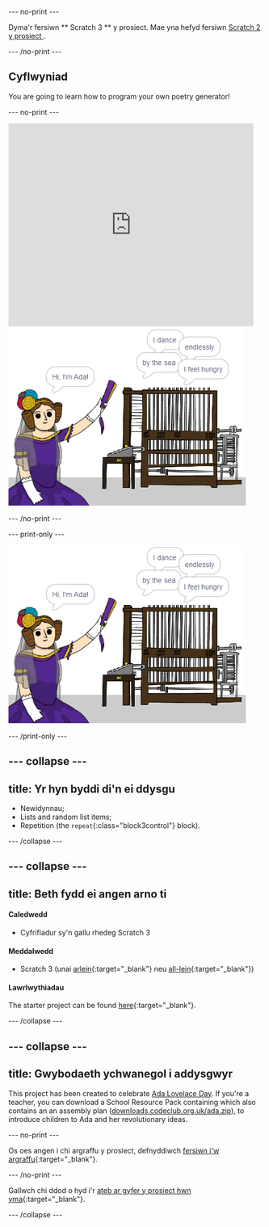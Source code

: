 \--- no-print \---

Dyma'r fersiwn ** Scratch 3 ** y prosiect. Mae yna hefyd fersiwn [ Scratch 2 y prosiect ](https://projects.raspberrypi.org/en/projects/poetry-generator-scratch2).

\--- /no-print \---

## Cyflwyniad

You are going to learn how to program your own poetry generator!

\--- no-print \---

<div class="scratch-preview">
  <iframe allowtransparency="true" width="485" height="402" src="https://scratch.mit.edu/projects/embed/77844926/?autostart=false" frameborder="0" scrolling="no"></iframe>
  <img src="images/poetry-final.png">
</div>

\--- /no-print \---

\--- print-only \---

![sgrînlun gêm](images/poetry-final.png)

\--- /print-only \---

## \--- collapse \---

## title: Yr hyn byddi di'n ei ddysgu

+ Newidynnau;
+ Lists and random list items;
+ Repetition (the `repeat`{:class="block3control"} block).

\--- /collapse \---

## \--- collapse \---

## title: Beth fydd ei angen arno ti

#### Caledwedd

+ Cyfrifiadur sy'n gallu rhedeg Scratch 3

#### Meddalwedd

+ Scratch 3 (unai [arlein](http://rpf.io/scratchon){:target="_blank"} neu [all-lein](http://rpf.io/scratchoff){:target="_blank"})

#### Lawrlwythiadau

The starter project can be found [here](http://rpf.io/p/en/poetry-generator-go){:target="_blank"}.

\--- /collapse \---

## \--- collapse \---

## title: Gwybodaeth ychwanegol i addysgwyr

This project has been created to celebrate [Ada Lovelace Day](https://findingada.com). If you're a teacher, you can download a School Resource Pack containing which also contains an an assembly plan ([downloads.codeclub.org.uk/ada.zip](http://downloads.codeclub.org.uk/ada.zip)), to introduce children to Ada and her revolutionary ideas.

\--- no-print \---

Os oes angen i chi argraffu y prosiect, defnyddiwch [fersiwn i'w argraffu](https://projects.raspberrypi.org/en/projects/poetry-generator/print){:target="_blank"}.

\--- /no-print \---

Gallwch chi ddod o hyd i'r [ateb ar gyfer y prosiect hwn yma](http://rpf.io/p/en/poetry-generator-get){:target="_blank"}.

\--- /collapse \---